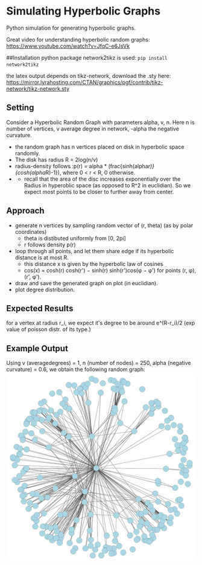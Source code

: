 # Simulating Hyperbolic Graphs
Python simulation for generating hyperbolic graphs. 

Great video for understanding hyperbolic random graphs: https://www.youtube.com/watch?v=JfqC-e6JsVk

##Installation
python package network2tikz is used:
`pip install network2tikz`

the latex output depends on tikz-network, download the .sty here: https://mirror.lyrahosting.com/CTAN/graphics/pgf/contrib/tikz-network/tikz-network.sty

## Setting
Consider a Hyperbolic Random Graph with parameters alpha, v, n. Here n is number of vertices, v average degree in network, -alpha the negative curvature. 
* the random graph has n vertices placed on disk in hyperbolic space randomly.
* The disk has radius R = 2log(n/v)
* radius-density follows :p(r)  = alpha * (frac{sinh(alpha*r)}{cosh(alpha*R)-1}), where 0 < r < R, 0 otherwise.
* - recall that the area of the disc increases exponentially over the Radius in hyperoblic space (as opposed to R^2 in euclidian). So we expect most points to be closer to further away from center.

## Approach
* generate n vertices by sampling random vector of (r, theta) (as by polar coordinates)
    - theta is distibuted uniformly from [0, 2pi]
    - r follows density p(r)
* loop through all points, and let them share edge if its hyperbolic distance is at most R. 
    - this distance x is given by the hyperbolic law of cosines
    - cos(x) = cosh(r) cosh(r')  − sinh(r) sinh(r')cos(φ − φ') for points (r, φ), (r', φ').
* draw and save the generated graph on plot (in euclidian).
* plot degree distribution.

## Expected Results
for a vertex at radius r_i, we expect it's degree to be around e^(R-r_i)/2 (exp value of poisson distr. of its type.)

## Example Output
Using v (averagedegrees) = 1, n (number of nodes) = 250, alpha (negative curvature) = 0.6, we obtain the following random graph:
![Example of random graph](https://github.com/LourensT/SimulatingHyperbolicGraphs/blob/main/22h33m16s%2016-12-2020.JPG)
